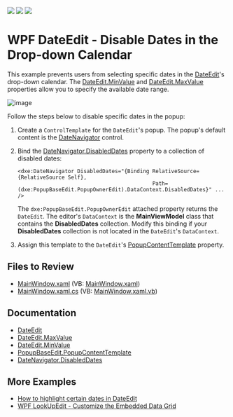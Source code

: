 <!-- default badges list -->
![](https://img.shields.io/endpoint?url=https://codecentral.devexpress.com/api/v1/VersionRange/128644715/21.1.5%2B)
[![](https://img.shields.io/badge/Open_in_DevExpress_Support_Center-FF7200?style=flat-square&logo=DevExpress&logoColor=white)](https://supportcenter.devexpress.com/ticket/details/T237950)
[![](https://img.shields.io/badge/📖_How_to_use_DevExpress_Examples-e9f6fc?style=flat-square)](https://docs.devexpress.com/GeneralInformation/403183)
<!-- default badges end -->

# WPF DateEdit - Disable Dates in the Drop-down Calendar

This example prevents users from selecting specific dates in the [DateEdit](https://docs.devexpress.com/WPF/DevExpress.Xpf.Editors.DateEdit)'s drop-down calendar. The [DateEdit.MinValue](https://docs.devexpress.com/WPF/DevExpress.Xpf.Editors.DateEdit.MinValue) and [DateEdit.MaxValue](https://docs.devexpress.com/WPF/DevExpress.Xpf.Editors.DateEdit.MaxValue) properties allow you to specify the available date range.

![image](https://user-images.githubusercontent.com/65009440/210504092-67f8906c-3fe6-4b06-82a9-e8040d87c3c4.png)

Follow the steps below to disable specific dates in the popup:

1. Create a `ControlTemplate` for the `DateEdit`'s popup. The popup's default content is the [DateNavigator](https://docs.devexpress.com/WPF/DevExpress.Xpf.Editors.DateNavigator.DateNavigator) control.
2. Bind the [DateNavigator.DisabledDates](https://docs.devexpress.com/WPF/DevExpress.Xpf.Editors.DateNavigator.DateNavigator.DisabledDates) property to a collection of disabled dates:

   ```xaml
   <dxe:DateNavigator DisabledDates="{Binding RelativeSource={RelativeSource Self}, 
                                              Path=(dxe:PopupBaseEdit.PopupOwnerEdit).DataContext.DisabledDates}" ... />
   ```
   
   The `dxe:PopupBaseEdit.PopupOwnerEdit` attached property returns the `DateEdit`. The editor's `DataContext` is the **MainViewModel** class that contains the **DisabledDates** collection. Modify this binding if your **DisabledDates** collection is not located in the `DateEdit`'s `DataContext`.

3. Assign this template to the `DateEdit`'s [PopupContentTemplate](https://docs.devexpress.com/WPF/DevExpress.Xpf.Editors.PopupBaseEdit.PopupContentTemplate) property.

## Files to Review

* [MainWindow.xaml](./CS/WpfApplication241/MainWindow.xaml) (VB: [MainWindow.xaml](./VB/WpfApplication241/MainWindow.xaml))
* [MainWindow.xaml.cs](./CS/WpfApplication241/MainWindow.xaml.cs) (VB: [MainWindow.xaml.vb](./VB/WpfApplication241/MainWindow.xaml.vb))

## Documentation

* [DateEdit](https://docs.devexpress.com/WPF/DevExpress.Xpf.Editors.DateEdit)
* [DateEdit.MaxValue](https://docs.devexpress.com/WPF/DevExpress.Xpf.Editors.DateEdit.MaxValue)
* [DateEdit.MinValue](https://docs.devexpress.com/WPF/DevExpress.Xpf.Editors.DateEdit.MinValue)
* [PopupBaseEdit.PopupContentTemplate](https://docs.devexpress.com/WPF/DevExpress.Xpf.Editors.PopupBaseEdit.PopupContentTemplate)
* [DateNavigator.DisabledDates](https://docs.devexpress.com/WPF/DevExpress.Xpf.Editors.DateNavigator.DateNavigator.DisabledDates)

## More Examples

* [How to highlight certain dates in DateEdit](https://github.com/DevExpress-Examples/how-to-make-dateedit-highlight-certain-dates-like-in-datenavigator-e4231)
* [WPF LookUpEdit - Customize the Embedded Data Grid](https://github.com/DevExpress-Examples/wpf-lookupedit-customize-the-embedded-data-grid)
